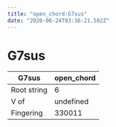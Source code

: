 ```yaml
---
title: "open_chord:G7sus"
date: "2020-06-24T03:36:21.502Z"
---
```


# G7sus
G7sus | open_chord
--- | ---
Root string | 6
V of | undefined
Fingering | 330011
